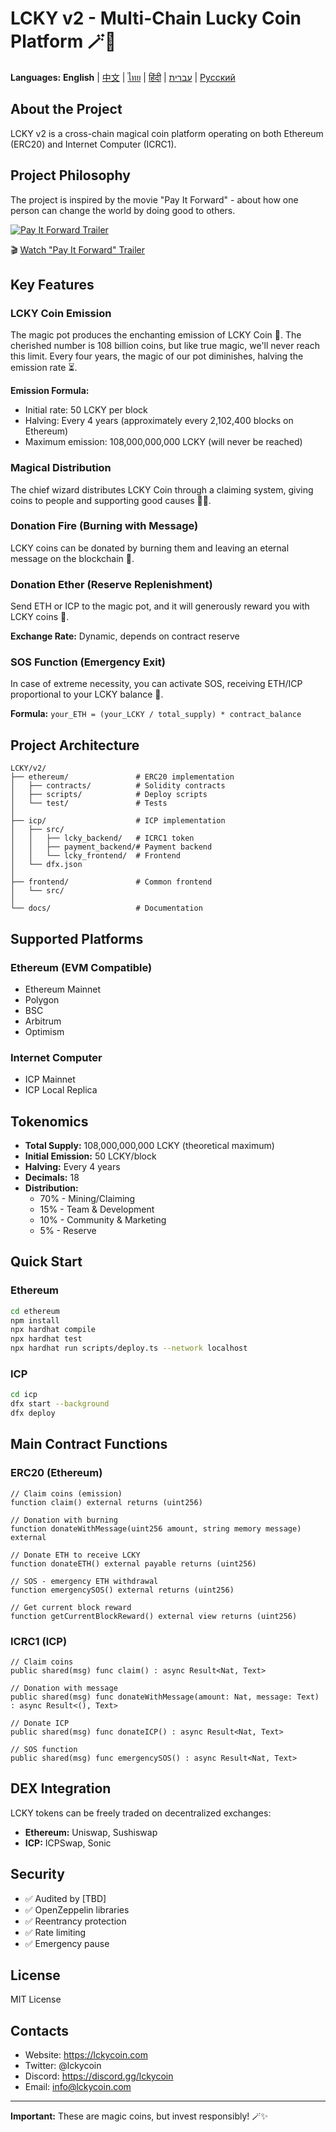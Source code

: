 # LCKY v2 - Multi-Chain Lucky Coin Platform 🪄🍯

**Languages:** **English** | [中文](README_cn.md) | [ไทย](README_th.md) | [हिंदी](README_hi.md) | [עברית](README_he.md) | [Русский](README.md)

## About the Project

LCKY v2 is a cross-chain magical coin platform operating on both Ethereum (ERC20) and Internet Computer (ICRC1).

## Project Philosophy

The project is inspired by the movie "Pay It Forward" - about how one person can change the world by doing good to others.

[![Pay It Forward Trailer](https://img.youtube.com/vi/TlZDDACt8Nw/0.jpg)](https://www.youtube.com/watch?v=TlZDDACt8Nw)

🎬 [Watch "Pay It Forward" Trailer](https://www.youtube.com/watch?v=TlZDDACt8Nw)

## Key Features

### LCKY Coin Emission
The magic pot produces the enchanting emission of LCKY Coin 🌟. The cherished number is 108 billion coins, but like true magic, we'll never reach this limit. Every four years, the magic of our pot diminishes, halving the emission rate ⏳.

**Emission Formula:**
- Initial rate: 50 LCKY per block
- Halving: Every 4 years (approximately every 2,102,400 blocks on Ethereum)
- Maximum emission: 108,000,000,000 LCKY (will never be reached)

### Magical Distribution
The chief wizard distributes LCKY Coin through a claiming system, giving coins to people and supporting good causes 🏰🤝.

### Donation Fire (Burning with Message)
LCKY coins can be donated by burning them and leaving an eternal message on the blockchain 💬.

### Donation Ether (Reserve Replenishment)
Send ETH or ICP to the magic pot, and it will generously reward you with LCKY coins 🌈.

**Exchange Rate:** Dynamic, depends on contract reserve

### SOS Function (Emergency Exit)
In case of extreme necessity, you can activate SOS, receiving ETH/ICP proportional to your LCKY balance 🚨.

**Formula:** `your_ETH = (your_LCKY / total_supply) * contract_balance`

## Project Architecture

```
LCKY/v2/
├── ethereum/               # ERC20 implementation
│   ├── contracts/          # Solidity contracts
│   ├── scripts/            # Deploy scripts
│   └── test/               # Tests
│
├── icp/                    # ICP implementation
│   ├── src/
│   │   ├── lcky_backend/   # ICRC1 token
│   │   ├── payment_backend/# Payment backend
│   │   └── lcky_frontend/  # Frontend
│   └── dfx.json
│
├── frontend/               # Common frontend
│   └── src/
│
└── docs/                   # Documentation
```

## Supported Platforms

### Ethereum (EVM Compatible)
- Ethereum Mainnet
- Polygon
- BSC
- Arbitrum
- Optimism

### Internet Computer
- ICP Mainnet
- ICP Local Replica

## Tokenomics

- **Total Supply:** 108,000,000,000 LCKY (theoretical maximum)
- **Initial Emission:** 50 LCKY/block
- **Halving:** Every 4 years
- **Decimals:** 18
- **Distribution:**
  - 70% - Mining/Claiming
  - 15% - Team & Development
  - 10% - Community & Marketing
  - 5% - Reserve

## Quick Start

### Ethereum

```bash
cd ethereum
npm install
npx hardhat compile
npx hardhat test
npx hardhat run scripts/deploy.ts --network localhost
```

### ICP

```bash
cd icp
dfx start --background
dfx deploy
```

## Main Contract Functions

### ERC20 (Ethereum)

```solidity
// Claim coins (emission)
function claim() external returns (uint256)

// Donation with burning
function donateWithMessage(uint256 amount, string memory message) external

// Donate ETH to receive LCKY
function donateETH() external payable returns (uint256)

// SOS - emergency ETH withdrawal
function emergencySOS() external returns (uint256)

// Get current block reward
function getCurrentBlockReward() external view returns (uint256)
```

### ICRC1 (ICP)

```motoko
// Claim coins
public shared(msg) func claim() : async Result<Nat, Text>

// Donation with message
public shared(msg) func donateWithMessage(amount: Nat, message: Text) : async Result<(), Text>

// Donate ICP
public shared(msg) func donateICP() : async Result<Nat, Text>

// SOS function
public shared(msg) func emergencySOS() : async Result<Nat, Text>
```

## DEX Integration

LCKY tokens can be freely traded on decentralized exchanges:
- **Ethereum:** Uniswap, Sushiswap
- **ICP:** ICPSwap, Sonic

## Security

- ✅ Audited by [TBD]
- ✅ OpenZeppelin libraries
- ✅ Reentrancy protection
- ✅ Rate limiting
- ✅ Emergency pause

## License

MIT License

## Contacts

- Website: https://lckycoin.com
- Twitter: @lckycoin
- Discord: https://discord.gg/lckycoin
- Email: info@lckycoin.com

---

**Important:** These are magic coins, but invest responsibly! 🪄✨

